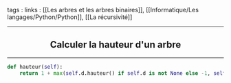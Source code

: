 tags : 
links : [[Les arbres et les arbres binaires]], [[Informatique/Les langages/Python/Python]], [[La récursivité]]

****

<h2 style="text-align: center;"> Calculer la hauteur d'un arbre </h2>

****


```python
def hauteur(self):
	return 1 + max(self.d.hauteur() if self.d is not None else -1, self.g.hauteur() if self.g is not None else -1)
```